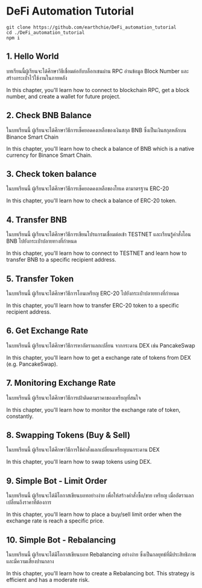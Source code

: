 # DeFi Automation Tutorial

```
git clone https://github.com/earthchie/DeFi_automation_tutorial 
cd ./DeFi_automation_tutorial
npm i
```

## 1. Hello World

บทเรียนนี้ผู้เรียนจะได้ศึกษาวิธีเชื่อมต่อกับบล็อกเชนผ่าน RPC อ่านข้อมูล Block Number และสร้างกระเป๋าไว้ใช้งานในภายหลัง

In this chapter, you'll learn how to connect to blockchain RPC, get a block number, and create a wallet for future project.

## 2. Check BNB Balance

ในบทเรียนนี้ ผู้เรียนจะได้ศึกษาวิธีการเช็คยอดคงเหลือของเงินสกุล BNB ซึ่งเป็นเงินสกุลหลักบน Binance Smart Chain

In this chapter, you'll learn how to check a balance of BNB which is a native currency for Binance Smart Chain.

## 3. Check token balance

ในบทเรียนนี้ ผู้เรียนจะได้ศึกษาวิธีการเช็คยอดคงเหลือของโทเค ตามาตรฐาน ERC-20

In this chapter, you'll learn how to check a balance of ERC-20 token.

## 4. Transfer BNB

ในบทเรียนนี้ ผู้เรียนจะได้ศึกษาวิธีการเขียนโปรแกรมเชื่อมต่อเข้า TESTNET และเรียนรู้คำสั่งโอน BNB ไปยังกระเป๋าปลายทางที่กำหนด

In this chapter, you'll learn how to connect to TESTNET and learn how to transfer BNB to a specific recipient address.

## 5. Transfer Token

ในบทเรียนนี้ ผู้เรียนจะได้ศึกษาวิธีการโอนเหรียญ ERC-20 ไปยังกระเป๋าปลายทางที่กำหนด

In this chapter, you'll learn how to transfer ERC-20 token to a specific recipient address.

## 6. Get Exchange Rate

ในบทเรียนนี้ ผู้เรียนจะได้ศึกษาวิธีการหาอัตราแลกเปลี่ยน จากกระดาน DEX เช่น PancakeSwap

In this chapter, you'll learn how to get a exchange rate of tokens from DEX (e.g. PancakeSwap).

## 7. Monitoring Exchange Rate

ในบทเรียนนี้ ผู้เรียนจะได้ศึกษาวิธีการเฝ้าติดตามราคาของเหรียญที่สนใจ

In this chapter, you'll learn how to monitor the exchange rate of token, constantly.

## 8. Swapping Tokens (Buy & Sell)

ในบทเรียนนี้ ผู้เรียนจะได้ศึกษาวิธีการใช้คำสั่งแลกเปลี่ยนเหรียญบนกระดาน DEX

In this chapter, you'll learn how to swap tokens using DEX.

## 9. Simple Bot - Limit Order

ในบทเรียนนี้ ผู้เรียนจะได้มีโอกาสเขียนบอทอย่างง่าย เพื่อให้สร้างคำสั่งซื้อ/ขาย เหรียญ เมื่ออัตราแลกเปลี่ยนถึงราคาที่ต้องการ

In this chapter, you'll learn how to place a buy/sell limit order when the exchange rate is reach a specific price.

## 10. Simple Bot - Rebalancing

ในบทเรียนนี้ ผู้เรียนจะได้มีโอกาสเขียนบอท Rebalancing อย่างง่าย ซึ่งเป็นกลยุทธ์ที่มีประสิทธิภาพและมีความเสี่ยงปานกลาง

In this chapter, you'll learn how to create a Rebalancing bot. This strategy is efficient and has a moderate risk.